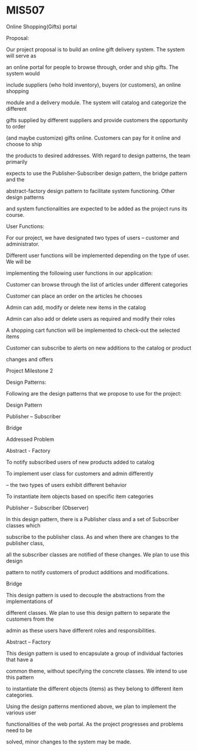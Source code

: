 MIS507
======

Online Shopping(Gifts) portal

Proposal:

Our project proposal is to build an online gift delivery system. The system will serve as

an online portal for people to browse through, order and ship gifts. The system would

include suppliers (who hold inventory), buyers (or customers), an online shopping

module and a delivery module. The system will catalog and categorize the different

gifts supplied by different suppliers and provide customers the opportunity to order

(and maybe customize) gifts online. Customers can pay for it online and choose to ship

the products to desired addresses. With regard to design patterns, the team primarily

expects to use the Publisher-Subscriber design pattern, the bridge pattern and the

abstract-factory design pattern to facilitate system functioning. Other design patterns

and system functionalities are expected to be added as the project runs its course.

User Functions:

For our project, we have designated two types of users – customer and administrator.

Different user functions will be implemented depending on the type of user. We will be

implementing the following user functions in our application:

Customer can browse through the list of articles under different categories

Customer can place an order on the articles he chooses

Admin can add, modify or delete new items in the catalog

Admin can also add or delete users as required and modify their roles

A shopping cart function will be implemented to check-out the selected items

Customer can subscribe to alerts on new additions to the catalog or product

changes and offers

Project Milestone 2

Design Patterns:

Following are the design patterns that we propose to use for the project:

Design Pattern

Publisher – Subscriber

Bridge

Addressed Problem

Abstract - Factory

To notify subscribed users of new products added to catalog

To implement user class for customers and admin differently

– the two types of users exhibit different behavior

To instantiate item objects based on specific item categories

Publisher – Subscriber (Observer)

In this design pattern, there is a Publisher class and a set of Subscriber classes which

subscribe to the publisher class. As and when there are changes to the publisher class,

all the subscriber classes are notified of these changes. We plan to use this design

pattern to notify customers of product additions and modifications.

Bridge

This design pattern is used to decouple the abstractions from the implementations of

different classes. We plan to use this design pattern to separate the customers from the

admin as these users have different roles and responsibilities.

Abstract – Factory

This design pattern is used to encapsulate a group of individual factories that have a

common theme, without specifying the concrete classes. We intend to use this pattern

to instantiate the different objects (items) as they belong to different item categories.

Using the design patterns mentioned above, we plan to implement the various user

functionalities of the web portal. As the project progresses and problems need to be

solved, minor changes to the system may be made.